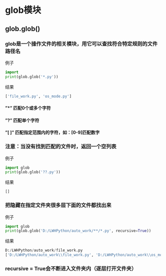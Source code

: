 # glob模块

## glob.glob()

### glob是一个操作文件的相关模块，用它可以查找符合特定规则的文件路径名

例子

```python
import
print(glob.glob('*.py'))
```

结果

```python
['file_work.py', 'os_mode.py']
```

#### ”*” 匹配0个或多个字符

#### ”?” 匹配单个字符

#### ”[ ]” 匹配指定范围内的字符，如：[0-9]匹配数字



### 注意：当没有找到匹配的文件时，返回一个空列表

例子

```python
import glob
print(glob.glob('??.py'))
```

结果

```python
[]
```

### 把隐藏在指定文件夹很多层下面的文件都找出来

例子

```python
import glob
print(glob.glob('D:/LWHPython/auto_work/**/*.py', recursive=True))
```

结果

```python
D:/LWHPython/auto_work/file_work.py
['D:/LWHPython/auto_work\\file_work.py', 'D:/LWHPython/auto_work\\os_mode.py', 'D:/LWHPython/auto_work\\test\\test1\\None.py']
```

### recursive = True会不断进入文件夹内（逐层打开文件夹）

